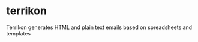 terrikon
========

Terrikon generates HTML and plain text emails based on spreadsheets and templates
